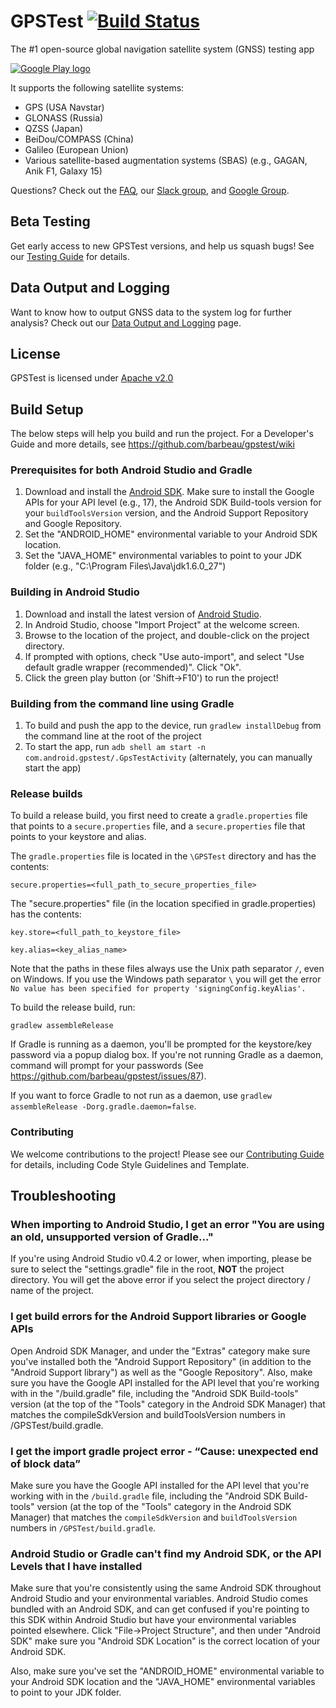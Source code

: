 # GPSTest [![Build Status](https://travis-ci.org/barbeau/gpstest.svg?branch=master)](https://travis-ci.org/barbeau/gpstest)

The #1 open-source global navigation satellite system (GNSS) testing app

[![Google Play logo](http://www.android.com/images/brand/android_app_on_play_logo_large.png)](https://play.google.com/store/apps/details?id=com.android.gpstest)

It supports the following satellite systems:

* GPS (USA Navstar)
* GLONASS (Russia)
* QZSS (Japan)
* BeiDou/COMPASS (China)
* Galileo (European Union)
* Various satellite-based augmentation systems (SBAS) (e.g., GAGAN, Anik F1, Galaxy 15)

Questions?  Check out the [FAQ](FAQ.md), our [Slack group](https://gpstest-android.herokuapp.com/), and [Google Group](https://groups.google.com/forum/#!forum/gpstest_android).

## Beta Testing

Get early access to new GPSTest versions, and help us squash bugs! See our [Testing Guide](BETA_TESTING.md) for details.

## Data Output and Logging

Want to know how to output GNSS data to the system log for further analysis?  Check out our [Data Output and Logging](LOGGING.md) page.

## License

GPSTest is licensed under [Apache v2.0](https://www.apache.org/licenses/LICENSE-2.0)

## Build Setup

The below steps will help you build and run the project.  For a Developer's Guide and more details, see https://github.com/barbeau/gpstest/wiki

### Prerequisites for both Android Studio and Gradle

1. Download and install the [Android SDK](http://developer.android.com/sdk/index.html).  Make sure to install the Google APIs for your API level (e.g., 17), the Android SDK Build-tools version for your `buildToolsVersion` version, and the Android Support Repository and Google Repository.
2. Set the "ANDROID_HOME" environmental variable to your Android SDK location.
3. Set the "JAVA_HOME" environmental variables to point to your JDK folder (e.g., "C:\Program Files\Java\jdk1.6.0_27")

### Building in Android Studio

1. Download and install the latest version of [Android Studio](http://developer.android.com/sdk/installing/studio.html).
2. In Android Studio, choose "Import Project" at the welcome screen.
3. Browse to the location of the project, and double-click on the project directory.
4. If prompted with options, check "Use auto-import", and select "Use default gradle wrapper (recommended)".  Click "Ok".
5. Click the green play button (or 'Shift->F10') to run the project!

### Building from the command line using Gradle

1. To build and push the app to the device, run `gradlew installDebug` from the command line at the root of the project
2. To start the app, run `adb shell am start -n com.android.gpstest/.GpsTestActivity` (alternately, you can manually start the app)

### Release builds

To build a release build, you first need to create a `gradle.properties` file that points to a `secure.properties` file, and a `secure.properties` file that points to your keystore and alias. 

The `gradle.properties` file is located in the `\GPSTest` directory and has the contents:

```
secure.properties=<full_path_to_secure_properties_file>
```

The "secure.properties" file (in the location specified in gradle.properties) has the contents:

```
key.store=<full_path_to_keystore_file>
```

```
key.alias=<key_alias_name>
```

Note that the paths in these files always use the Unix path separator  `/`, even on Windows. If you use the Windows path separator `\` you will get the error `No value has been specified for property 'signingConfig.keyAlias'.`

To build the release build, run:

`gradlew assembleRelease`

If Gradle is running as a daemon, you'll be prompted for the keystore/key password via a popup dialog box. If you're not running Gradle as a daemon, command will prompt for your passwords (See https://github.com/barbeau/gpstest/issues/87).

If you want to force Gradle to not run as a daemon, use `gradlew assembleRelease -Dorg.gradle.daemon=false`.

### Contributing

We welcome contributions to the project!  Please see our [Contributing Guide](.github/CONTRIBUTING.md) for details, including Code Style Guidelines and Template.

## Troubleshooting

### When importing to Android Studio, I get an error "You are using an old, unsupported version of Gradle..."

If you're using Android Studio v0.4.2 or lower, when importing, please be sure to select the "settings.gradle" file in the root, **NOT** the project directory.
You will get the above error if you select the project directory / name of the project.

### I get build errors for the Android Support libraries or Google APIs

Open Android SDK Manager, and under the "Extras" category make sure you've installed both the "Android Support Repository" (in addition to the "Android Support library") as well as the
 "Google Repository".  Also, make sure you have the Google API installed for the API level that you're working with in the "/build.gradle" file,
 including the "Android SDK Build-tools" version (at the top of the "Tools" category in the Android SDK Manager) that
 matches the compileSdkVersion and buildToolsVersion numbers in /GPSTest/build.gradle.

### I get the import gradle project error - “Cause: unexpected end of block data”

Make sure you have the Google API installed for the API level that you're working with in the `/build.gradle` file,
 including the "Android SDK Build-tools" version (at the top of the "Tools" category in the Android SDK Manager) that
 matches the `compileSdkVersion` and `buildToolsVersion` numbers in `/GPSTest/build.gradle`.

### Android Studio or Gradle can't find my Android SDK, or the API Levels that I have installed

Make sure that you're consistently using the same Android SDK throughout Android Studio and your environmental variables.
Android Studio comes bundled with an Android SDK, and can get confused if you're pointing to this SDK within Android Studio
but have your environmental variables pointed elsewhere.  Click "File->Project Structure", and then under "Android SDK"
make sure you "Android SDK Location" is the correct location of your Android SDK.

Also, make sure you've set the "ANDROID_HOME" environmental variable to your Android SDK location and
the "JAVA_HOME" environmental variables to point to your JDK folder.
